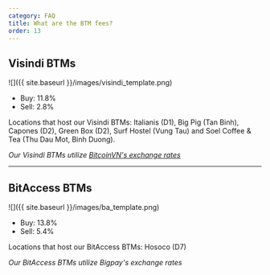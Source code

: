 ```yaml
---
category: FAQ
title: What are the BTM fees? 
order: 13
---
```


## Visindi BTMs

![]({{ site.baseurl }}/images/visindi_template.png)

* Buy: 11.8%
* Sell: 2.8%

Locations that host our Visindi BTMs: Italianis (D1), Big Pig (Tan Binh), Capones (D2), Green Box (D2), Surf Hostel (Vung Tau) and Soel Coffee & Tea (Thu Dau Mot, Binh Duong). 

_Our Visindi BTMs utilize [BitcoinVN's exchange rates](https://bitcoinvn.io/prices)_ 

----

## BitAccess BTMs

![]({{ site.baseurl }}/images/ba_template.png)

* Buy: 13.8%
* Sell: 5.4%

Locations that host our BitAccess BTMs: Hosoco (D7) 

_Our BitAccess BTMs utilize Bigpay's exchange rates_